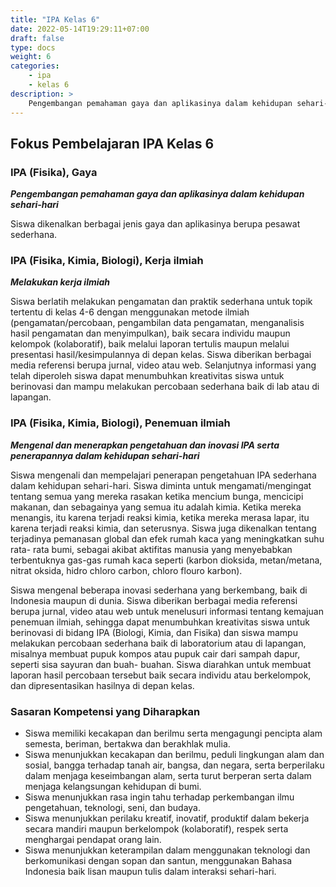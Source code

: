 ```yaml
---
title: "IPA Kelas 6"
date: 2022-05-14T19:29:11+07:00
draft: false
type: docs
weight: 6
categories:
    - ipa
    - kelas 6
description: >
    Pengembangan pemahaman gaya dan aplikasinya dalam kehidupan sehari-hari, Melakukan kerja ilmiah, Mengenal dan menerapkan pengetahuan dan inovasi IPA serta penerapannya dalam kehidupan sehari-hari
---
```


## Fokus Pembelajaran IPA Kelas 6
### IPA (Fisika), Gaya
***Pengembangan pemahaman gaya dan aplikasinya dalam kehidupan sehari-hari***

Siswa dikenalkan berbagai jenis gaya dan aplikasinya berupa pesawat sederhana.

### IPA (Fisika, Kimia, Biologi), Kerja ilmiah
***Melakukan kerja ilmiah***

Siswa berlatih melakukan pengamatan dan praktik sederhana untuk topik tertentu di kelas 4-6 dengan menggunakan metode ilmiah (pengamatan/percobaan, pengambilan data pengamatan, menganalisis hasil pengamatan dan menyimpulkan), baik secara individu maupun kelompok (kolaboratif), baik melalui laporan tertulis maupun melalui presentasi hasil/kesimpulannya di depan kelas. Siswa diberikan berbagai media referensi berupa jurnal, video atau web. Selanjutnya informasi yang telah diperoleh siswa dapat menumbuhkan kreativitas siswa untuk berinovasi dan mampu melakukan percobaan sederhana baik di lab atau di lapangan.

### IPA (Fisika, Kimia, Biologi), Penemuan ilmiah
***Mengenal dan menerapkan pengetahuan dan inovasi IPA serta penerapannya dalam kehidupan sehari-hari***

Siswa mengenali dan mempelajari penerapan pengetahuan IPA sederhana dalam kehidupan sehari-hari. Siswa diminta untuk mengamati/mengingat tentang semua yang mereka rasakan ketika mencium bunga, mencicipi makanan, dan sebagainya yang semua itu adalah kimia. Ketika mereka menangis, itu karena terjadi reaksi kimia, ketika mereka merasa lapar, itu karena terjadi reaksi kimia, dan seterusnya. Siswa juga dikenalkan tentang terjadinya pemanasan global dan efek rumah kaca yang meningkatkan suhu rata- rata bumi, sebagai akibat aktifitas manusia yang menyebabkan terbentuknya gas-gas rumah kaca seperti (karbon dioksida, metan/metana, nitrat oksida, hidro chloro carbon, chloro flouro karbon).

Siswa mengenal beberapa inovasi sederhana yang berkembang, baik di Indonesia maupun di dunia. Siswa diberikan berbagai media referensi berupa jurnal, video atau web untuk menelusuri informasi tentang kemajuan penemuan ilmiah, sehingga dapat menumbuhkan kreativitas siswa untuk berinovasi di bidang IPA (Biologi, Kimia, dan Fisika) dan siswa mampu melakukan percobaan sederhana baik di laboratorium atau di lapangan, misalnya membuat pupuk kompos atau pupuk cair dari sampah dapur, seperti sisa sayuran dan buah- buahan. Siswa diarahkan untuk membuat laporan hasil percobaan tersebut baik secara individu atau berkelompok, dan dipresentasikan hasilnya di depan kelas.

### Sasaran Kompetensi yang Diharapkan
- Siswa memiliki kecakapan dan berilmu serta mengagungi pencipta alam semesta, beriman, bertakwa dan berakhlak mulia.
- Siswa menunjukkan kecakapan dan berilmu, peduli lingkungan alam dan sosial, bangga terhadap tanah air, bangsa, dan negara, serta berperilaku dalam menjaga keseimbangan alam, serta turut berperan serta dalam menjaga kelangsungan kehidupan di bumi.
- Siswa menunjukkan rasa ingin tahu terhadap perkembangan ilmu pengetahuan, teknologi, seni, dan budaya.
- Siswa menunjukkan perilaku kreatif, inovatif, produktif dalam bekerja secara mandiri maupun berkelompok (kolaboratif), respek serta menghargai pendapat orang lain.
- Siswa menunjukkan keterampilan dalam menggunakan teknologi dan berkomunikasi dengan sopan dan santun, menggunakan Bahasa Indonesia baik lisan maupun tulis dalam interaksi sehari-hari.